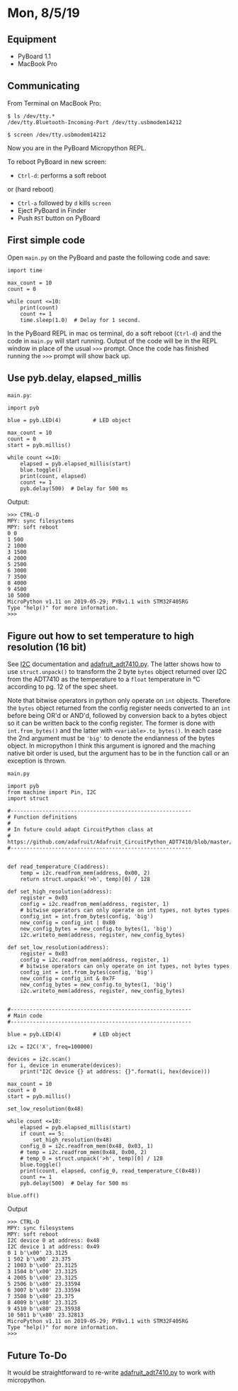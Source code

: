 # Mon, 8/5/19

## Equipment

- PyBoard 1.1
- MacBook Pro

## Communicating

From Terminal on MacBook Pro:

    $ ls /dev/tty.*
    /dev/tty.Bluetooth-Incoming-Port /dev/tty.usbmodem14212
    
    $ screen /dev/tty.usbmodem14212
    
Now you are in the PyBoard Micropython REPL.
    
To reboot PyBoard in new screen:

- `Ctrl-d`: performs a soft reboot

or (hard reboot)

- `Ctrl-a` followed by `d` kills `screen`
- Eject PyBoard in Finder
- Push `RST` button on PyBoard

## First simple code

Open `main.py` on the PyBoard and paste the following code and save:

    import time
    
    max_count = 10
    count = 0
    
    while count <=10:
        print(count)
        count += 1
        time.sleep(1.0)  # Delay for 1 second.
        
In the PyBoard REPL in mac os terminal, do a soft reboot (`Ctrl-d`) and the code in `main.py` will start running. Output of the code will be in the REPL window in place of the usual `>>>` prompt. Once the code has finished running the `>>>` prompt will show back up.

## Use pyb.delay, elapsed_millis

`main.py`:

    import pyb
    
    blue = pyb.LED(4)          # LED object
    
    max_count = 10
    count = 0
    start = pyb.millis()
    
    while count <=10:
        elapsed = pyb.elapsed_millis(start)
        blue.toggle()
        print(count, elapsed)
        count += 1
        pyb.delay(500)  # Delay for 500 ms
    
Output:

    >>> CTRL-D
    MPY: sync filesystems
    MPY: soft reboot
    0 0
    1 500
    2 1000
    3 1500
    4 2000
    5 2500
    6 3000
    7 3500
    8 4000
    9 4500
    10 5000
    MicroPython v1.11 on 2019-05-29; PYBv1.1 with STM32F405RG
    Type "help()" for more information.
    >>>

## Figure out how to set temperature to high resolution (16 bit)

See [I2C](http://docs.micropython.org/en/latest/library/machine.I2C.html) documentation and [adafruit_adt7410.py](https://github.com/adafruit/Adafruit_CircuitPython_ADT7410/blob/master/adafruit_adt7410.py). The latter shows how to use `struct.unpack()` to transform the 2 byte `bytes` object returned over I2C from the ADT7410 as the temperature to a `float` temperature in &deg;C according to pg. 12 of the spec sheet.

Note that bitwise operators in python only operate on `int` objects. Therefore the `bytes` object returned from the config register needs converted to an `int` before being OR'd or AND'd, followed by conversion back to a bytes object so it can be written back to the config register. The former is done with `int.from_bytes()` and the latter with `<variable>.to_bytes()`. In each case the 2nd argument must be `'big'` to denote the endianness of the bytes object. In micropython I think this argument is ignored and the maching native bit order is used, but the argument has to be in the function call or an exception is thrown.

`main.py`

    import pyb
    from machine import Pin, I2C
    import struct
    
    #---------------------------------------------------------
    # Function definitions
    #
    # In future could adapt CircuitPython class at 
    # https://github.com/adafruit/Adafruit_CircuitPython_ADT7410/blob/master/adafruit_adt7410.py
    #---------------------------------------------------------
    
    
    def read_temperature_C(address):
        temp = i2c.readfrom_mem(address, 0x00, 2)
        return struct.unpack('>h', temp)[0] / 128
    
    def set_high_resolution(address):
        register = 0x03
        config = i2c.readfrom_mem(address, register, 1)
        # bitwise operators can only operate on int types, not bytes types
        config_int = int.from_bytes(config, 'big')
        new_config = config_int | 0x80
        new_config_bytes = new_config.to_bytes(1, 'big')
        i2c.writeto_mem(address, register, new_config_bytes)
    
    def set_low_resolution(address):
        register = 0x03
        config = i2c.readfrom_mem(address, register, 1)
        # bitwise operators can only operate on int types, not bytes types
        config_int = int.from_bytes(config, 'big')
        new_config = config_int & 0x7F
        new_config_bytes = new_config.to_bytes(1, 'big')
        i2c.writeto_mem(address, register, new_config_bytes)
    
    
    #---------------------------------------------------------
    # Main code
    #---------------------------------------------------------
    
    blue = pyb.LED(4)          # LED object
    
    i2c = I2C('X', freq=100000)
    
    devices = i2c.scan()
    for i, device in enumerate(devices):
        print("I2C device {} at address: {}".format(i, hex(device)))
    
    max_count = 10
    count = 0
    start = pyb.millis()
    
    set_low_resolution(0x48)
    
    while count <=10:
        elapsed = pyb.elapsed_millis(start)
        if count == 5:
            set_high_resolution(0x48)
        config_0 = i2c.readfrom_mem(0x48, 0x03, 1)
        # temp = i2c.readfrom_mem(0x48, 0x00, 2)
        # temp_0 = struct.unpack('>h', temp)[0] / 128
        blue.toggle()
        print(count, elapsed, config_0, read_temperature_C(0x48))
        count += 1
        pyb.delay(500)  # Delay for 500 ms
    
    blue.off()

Output

    >>> CTRL-D
    MPY: sync filesystems
    MPY: soft reboot
    I2C device 0 at address: 0x48
    I2C device 1 at address: 0x49
    0 1 b'\x00' 23.3125
    1 502 b'\x00' 23.375
    2 1003 b'\x00' 23.3125
    3 1504 b'\x00' 23.3125
    4 2005 b'\x00' 23.3125
    5 2506 b'\x80' 23.33594
    6 3007 b'\x80' 23.33594
    7 3508 b'\x80' 23.375
    8 4009 b'\x80' 23.3125
    9 4510 b'\x80' 23.35938
    10 5011 b'\x80' 23.32813
    MicroPython v1.11 on 2019-05-29; PYBv1.1 with STM32F405RG
    Type "help()" for more information.
    >>>

## Future To-Do

It would be straightforward to re-write [adafruit_adt7410.py](https://github.com/adafruit/Adafruit_CircuitPython_ADT7410/blob/master/adafruit_adt7410.py) to work with micropython.